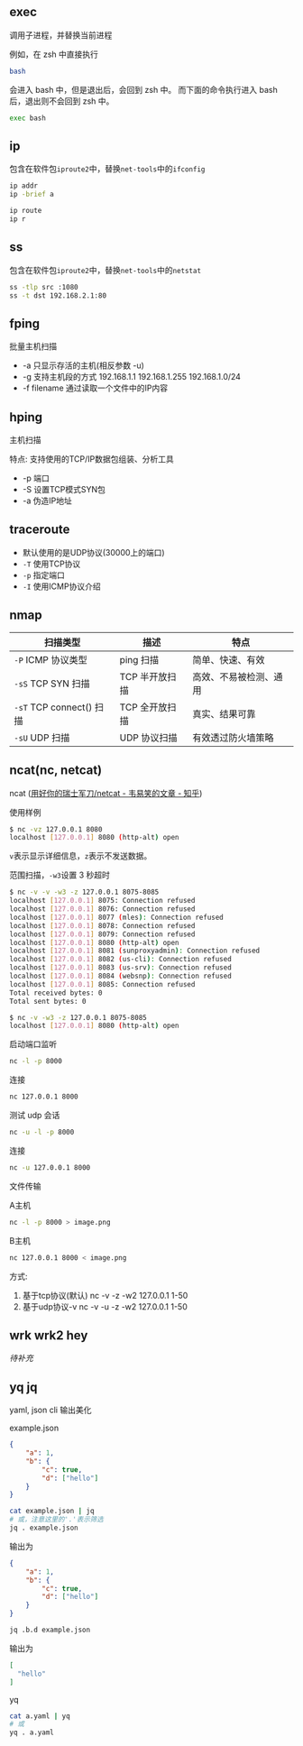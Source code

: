 ## exec

调用子进程，并替换当前进程

例如，在 zsh 中直接执行
```bash
bash
```
会进入 bash 中，但是退出后，会回到 zsh 中。
而下面的命令执行进入 bash 后，退出则不会回到 zsh 中。
```bash
exec bash
```

## ip

包含在软件包`iproute2`中，替换`net-tools`中的`ifconfig`

```bash
ip addr
ip -brief a

ip route
ip r
```

## ss

包含在软件包`iproute2`中，替换`net-tools`中的`netstat`

```bash
ss -tlp src :1080
ss -t dst 192.168.2.1:80
```

## fping 

批量主机扫描

* -a 只显示存活的主机(相反参数 -u)
* -g 支持主机段的方式 192.168.1.1 192.168.1.255 192.168.1.0/24
* -f filename 通过读取一个文件中的IP内容

## hping 

主机扫描

特点: 支持使用的TCP/IP数据包组装、分析工具

* -p 端口
* -S 设置TCP模式SYN包
* -a 伪造IP地址

## traceroute

* 默认使用的是UDP协议(30000上的端口)
* `-T` 使用TCP协议
* `-p` 指定端口
* `-I` 使用ICMP协议介绍


## nmap

| 扫描类型                 | 描述           | 特点                   |
|--------------------------|----------------|------------------------|
| `-P` ICMP 协议类型       | ping 扫描      | 简单、快速、有效       |
| `-sS` TCP SYN 扫描       | TCP 半开放扫描 | 高效、不易被检测、通用 |
| `-sT` TCP connect() 扫描 | TCP 全开放扫描 | 真实、结果可靠         |
| `-sU` UDP 扫描           | UDP 协议扫描   | 有效透过防火墙策略     |

## ncat(nc, netcat)

ncat ([用好你的瑞士军刀/netcat - 韦易笑的文章 - 知乎](https://zhuanlan.zhihu.com/p/83959309))

使用样例
```bash
$ nc -vz 127.0.0.1 8080
localhost [127.0.0.1] 8080 (http-alt) open
```
`v`表示显示详细信息，`z`表示不发送数据。

范围扫描，`-w3`设置 3 秒超时
```bash
$ nc -v -v -w3 -z 127.0.0.1 8075-8085
localhost [127.0.0.1] 8075: Connection refused
localhost [127.0.0.1] 8076: Connection refused
localhost [127.0.0.1] 8077 (mles): Connection refused
localhost [127.0.0.1] 8078: Connection refused
localhost [127.0.0.1] 8079: Connection refused
localhost [127.0.0.1] 8080 (http-alt) open
localhost [127.0.0.1] 8081 (sunproxyadmin): Connection refused
localhost [127.0.0.1] 8082 (us-cli): Connection refused
localhost [127.0.0.1] 8083 (us-srv): Connection refused
localhost [127.0.0.1] 8084 (websnp): Connection refused
localhost [127.0.0.1] 8085: Connection refused
Total received bytes: 0
Total sent bytes: 0

$ nc -v -w3 -z 127.0.0.1 8075-8085
localhost [127.0.0.1] 8080 (http-alt) open
```

启动端口监听
```bash
nc -l -p 8000
```
连接
```bash
nc 127.0.0.1 8000
```

测试 udp 会话
```bash
nc -u -l -p 8000
```
连接
```bash
nc -u 127.0.0.1 8000
```

文件传输

A主机
```bash
nc -l -p 8000 > image.png
```
B主机
```bash
nc 127.0.0.1 8000 < image.png
```

方式:
1. 基于tcp协议(默认) nc -v -z -w2 127.0.0.1 1-50
2. 基于udp协议-v nc -v -u -z -w2 127.0.0.1 1-50


## wrk wrk2 hey

*待补充*

## yq jq

yaml, json cli 输出美化

example.json
```json
{
    "a": 1,
    "b": {
        "c": true,
        "d": ["hello"]
    }
}
```

```bash
cat example.json | jq
# 或，注意这里的'.'表示筛选
jq . example.json
```

输出为
```json
{
    "a": 1,
    "b": {
        "c": true,
        "d": ["hello"]
    }
}
```

```bash
jq .b.d example.json
```

输出为
```json
[
  "hello"
]
```

yq
```bash
cat a.yaml | yq
# 或
yq . a.yaml
```
